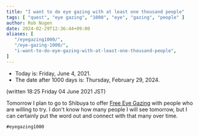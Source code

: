 ```yaml
---
title: "I want to do eye gazing with at least one thousand people"
tags: [ "quest", "eye gazing", "1000", "eye", "gazing", "people" ]
author: Rob Nugen
date: 2024-02-29T12:36:44+09:00
aliases: [
   "/eyegazing1000/",
   "/eye-gazing-1000/",
   "i-want-to-do-eye-gazing-with-at-least-one-thousand-people",
]
---
```


- Today is: Friday, June 4, 2021.
- The date after 1000 days is: Thursday, February 29, 2024.


(written 18:25 Friday 04 June 2021 JST)

Tomorrow I plan to go to Shibuya to offer [Free Eye Gazing](/events/2021/06/05free-eye-gazing-near-shibuya-crossing/) with people
who are willing to try.  I don't know how many people I will see tomorrow,
but I can certainly put the word out and connect with that many over
time.

    #eyegazing1000
